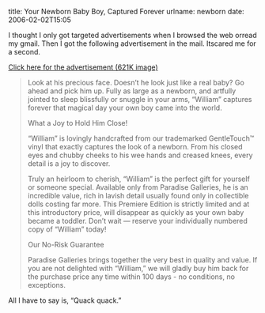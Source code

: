 title: Your Newborn Baby Boy, Captured Forever
urlname: newborn
date: 2006-02-02T15:05

I thought I only got targeted advertisements when I browsed the web orread my gmail. Then I got the following advertisement in the mail. Itscared me for a second.

[Click here for the advertisement (621K image)](https://dl.dropboxusercontent.com/s/4a698q7k2a0o9dw/20060202-william-advert.jpg)

>  
> Look at his precious face. Doesn&#x02bc;t he look just like a real baby? Go ahead and pick him up. Fully as large as a newborn, and artfully jointed to sleep blissfully or snuggle in your arms, &ldquo;William&rdquo; captures forever that magical day your own boy came into the world.
> 
>  
> What a Joy to Hold Him Close!
> 
>  
> &ldquo;William&rdquo; is lovingly handcrafted from our trademarked GentleTouch&trade; vinyl that exactly captures the look of a newborn. From his closed eyes and chubby cheeks to his wee hands and creased knees, every detail is a joy to discover.
> 
>  
> Truly an heirloom to cherish, &ldquo;William&rdquo; is the perfect gift for yourself or someone special. Available only from Paradise Galleries, he is an incredible value, rich in lavish detail usually found only in collectible dolls costing far more. This Premiere Edition is strictly limited and at this introductory price, will disappear as quickly as your own baby became a toddler. Don&#x02bc;t wait &mdash; reserve your individually numbered copy of &ldquo;William&rdquo; today!
> 
>  
> Our No-Risk Guarantee
> 
>  
> Paradise Galleries brings together the very best in quality and value. If you are not delighted with &ldquo;William,&rdquo; we will gladly buy him back for the purchase price any time within 100 days - no conditions, no exceptions.
> 

All I have to say is, &ldquo;Quack quack.&rdquo;